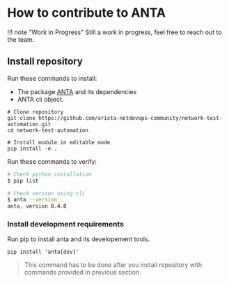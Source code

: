 # How to contribute to ANTA

!!! note "Work in Progress"
    Still a work in progress, feel free to reach out to the team.

## Install repository

Run these commands to install:

- The package [ANTA](https://github.com/arista-netdevops-community/network-test-automation/blob/master/anta) and its dependencies
- ANTA cli object.

```shell
# Clone repository
git clone https://github.com/arista-netdevops-community/network-test-automation.git
cd network-test-automation

# Install module in editable mode
pip install -e .
```

Run these commands to verify:

```bash
# Check python installation
$ pip list

# Check version using cli
$ anta --version
anta, version 0.4.0
```

### Install development requirements

Run pip to install anta and its developement tools.

```
pip install 'anta[dev]'
```

> This command has to be done after you install repository with commands provided in previous section.
